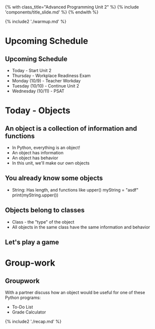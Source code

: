 {% with class_title="Advanced Programming Unit 2" %}
{% include 'components/title_slide.md' %}
{% endwith %}

{% include2 './warmup.md' %}


# Upcoming Schedule


## Upcoming Schedule
* Today - Start Unit 2
* Thursday - Workplace Readiness Exam
* Monday (10/9) -  Teacher Workday
* Tuesday (10/10) - Continue Unit 2
* Wednesday (10/11) - PSAT


# Today - Objects

## An object is a collection of information and functions
* In Python, everything is an object!
* An object has information
* An object has behavior
* In this unit, we'll make our own objects

## You already know some objects
* String: Has length, and functions like upper()
myString = "asdf"
print(myString.upper())

## Objects belong to classes
* Class - the "type" of the object
* All objects in the same class have the same information and behavior

## Let's play a game


# Group-work

## Groupwork
With a partner discuss how an object would be useful for one of these Python programs:

- To-Do List
- Grade Calculator











{% include2 './recap.md' %}

